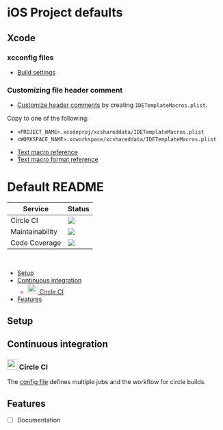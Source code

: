 # iOS Project defaults

## Xcode

### xcconfig files

- [Build settings](https://help.apple.com/xcode/mac/9.0/index.html?localePath=en.lproj#/itcaec37c2a6)

### Customizing file header comment

- [Customize header comments](https://oleb.net/blog/2017/07/xcode-9-text-macros/) by creating `IDETemplateMacros.plist`.

Copy to one of the following:

- `<PROJECT_NAME>.xcodeproj/xcshareddata/IDETemplateMacros.plist`
- `<WORKSPACE_NAME>.xcworkspace/xcshareddata/IDETemplateMacros.plist`

* [Text macro reference](https://help.apple.com/xcode/mac/9.0/index.html?localePath=en.lproj#/dev7fe737ce0)
* [Text macro format reference](https://help.apple.com/xcode/mac/9.0/index.html?localePath=en.lproj#/devc8a500cb9)


# Default README

<body>
	<table>
		<thead>
			<tr>
				<th>Service</th>
				<th>Status</th>
			</tr>
		</thead>
		<tbody>
		<tr>
				<td>Circle CI</td>
				<td><a href="https://circleci.com/kevnm67/MobileCI">
						<img src="https://circleci.com/gh/kevnm67/MobileCI.svg?style=svg" />
				</a></td>
			</tr>
			<tr>
				<td>Maintainability</td>
				<td><a href="https://codeclimate.com/github/kevnm67/PROJECTNAME/maintainability">
						<img src="https://api.codeclimate.com/v1/badges/PROJECTNAME_ID/maintainability" />
					</a></td>
			</tr>
			<tr>
			<td>Code Coverage</td>
			<td><a href="https://codeclimate.com/github/kevnm67/PROJECTNAME/test_coverage">
					<img src="https://api.codeclimate.com/v1/badges/PROJECTNAME_ID/test_coverage" />
				</a></td>
			</tr>
		</tbody>
	</table>
</body>
<br>

<!-- TOC depthFrom:2 depthTo:6 withLinks:1 updateOnSave:1 orderedList:0 -->

- [Setup](#setup)
- [Continuous integration](#continuous-integration)
	- [<img height="24" width="24" src="https://unpkg.com/simple-icons@latest/icons/circleci.svg" /> Circle CI](#img-height24-width24-srchttpsunpkgcomsimple-iconslatesticonscirclecisvg-circle-ci)
- [Features](#features)

<!-- /TOC -->

## Setup

## Continuous integration

### <img height="24" width="24" src="https://unpkg.com/simple-icons@latest/icons/circleci.svg" /> Circle CI

The [config file](.circleci/config.yml) defines multiple jobs and the workflow for circle builds.

## Features

- [ ] Documentation
